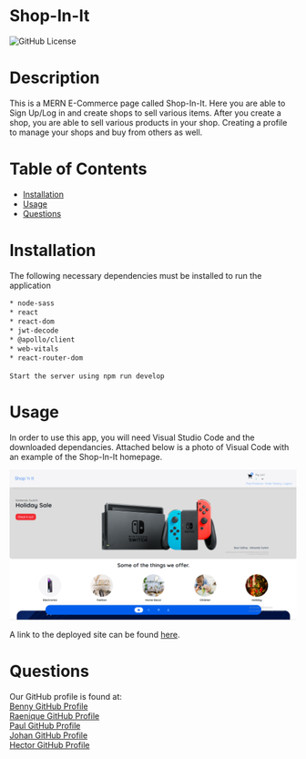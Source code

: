 # Shop-In-It

  ![GitHub License](https://img.shields.io/badge/license-MIT-blue.svg)


  # Description

This is a MERN E-Commerce page called Shop-In-It. Here you are able to Sign Up/Log in and create shops to sell various items. After you create a shop, you are able to sell various products in your shop. Creating a profile to manage your shops and buy from others as well.

  # Table of Contents
  * [Installation](#installation)
  * [Usage](#usage)
  * [Questions](#questions)
  
  # Installation
  The following necessary dependencies must be installed to run the application

    * node-sass
    * react
    * react-dom
    * jwt-decode
    * @apollo/client
    * web-vitals
    * react-router-dom

    Start the server using npm run develop

  # Usage
  In order to use this app, you will need Visual Studio Code and the downloaded dependancies. Attached below is a photo of Visual Code with an example of the Shop-In-It homepage. 


![Shop-In-It Homepage](./assets/shop(1).png)

A link to the deployed site can be found [here](https://shop-n-it.herokuapp.com/).

  # Questions
  Our GitHub profile is found at: </br>
  [Benny GitHub Profile](https//GitHub.com/bennyle890) </br>
  [Raenique GitHub Profile](https://github.com/Raenique27) </br>
  [Paul GitHub Profile](https://github.com/Plovato97) </br>
  [Johan GitHub Profile](https://github.com/Johanh0) </br>
  [Hector GitHub Profile](https://github.com/H-meister)

